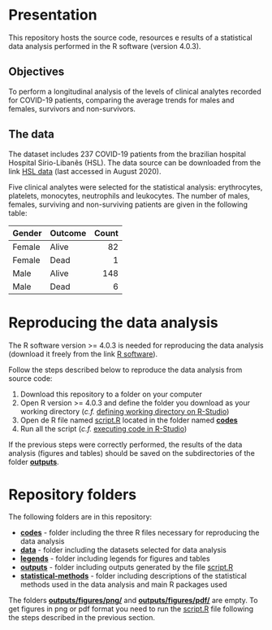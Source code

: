 # Presentation

This repository hosts the source code, resources e results of a statistical data analysis performed in the R software (version 4.0.3).

## Objectives

To perform a longitudinal analysis of the levels of clinical analytes recorded for COVID-19 patients, comparing the average trends for males and females, survivors and non-survivors.

## The data

The dataset includes 237 COVID-19 patients from the brazilian hospital Hospital Sírio-Libanês (HSL). The data source can be downloaded from the link [HSL data](https://repositoriodatasharingfapesp.uspdigital.usp.br/handle/item/97) (last accessed in August 2020).

Five clinical analytes were selected for the statistical analysis: erythrocytes, platelets, monocytes, neutrophils and leukocytes. The number of males, females, surviving and non-surviving patients are given in the following table:

| Gender | Outcome | Count |
| :----- | :------ | ----: |
| Female | Alive   | 82    |
| Female | Dead    | 1     |
| Male   | Alive   | 148   |
| Male   | Dead    | 6     |

# Reproducing the data analysis

The R software version >= 4.0.3 is needed for reproducing the data analysis (download it freely from the link [R software](https://cran.r-project.org/)).

Follow the steps described below to reproduce the data analysis from source code:

1. Download this repository to a folder on your computer
2. Open R version >= 4.0.3 and define the folder you download as your working directory (_c.f._ [defining working directory on R-Studio](https://support.rstudio.com/hc/en-us/articles/200711843-Working-Directories-and-Workspaces))
3. Open de R file named [script.R](https://github.com/ahcm-linux/P2-R_COVID-19_2021/blob/main/codes/script.R) located in the folder named [__codes__](https://github.com/ahcm-linux/P2-R_COVID-19_2021/tree/main/codes)
4. Run all the script (_c.f._ [executing code in R-Studio](https://support.rstudio.com/hc/en-us/articles/200484448-Editing-and-Executing-Code))

If the previous steps were correctly performed, the results of the data analysis (figures and tables) should be saved on the subdirectories of the folder [__outputs__](https://github.com/ahcm-linux/P2-R_COVID-19_2021/tree/main/outputs).

# Repository folders

The following folders are in this repository:

* [__codes__](https://github.com/ahcm-linux/P2-R_COVID-19_2021/tree/main/codes) - folder including the three R files necessary for reproducing the data analysis
* [__data__](https://github.com/ahcm-linux/P2-R_COVID-19_2021/tree/main/data) - folder including the datasets selected for data analysis
* [__legends__](https://github.com/ahcm-linux/P2-R_COVID-19_2021/tree/main/legends) - folder including legends for figures and tables
* [__outputs__](https://github.com/ahcm-linux/P2-R_COVID-19_2021/tree/main/outputs) - folder including outputs generated by the file [script.R](https://github.com/ahcm-linux/P2-R_COVID-19_2021/blob/main/codes/script.R)
* [__statistical-methods__](https://github.com/ahcm-linux/P2-R_COVID-19_2021/tree/main/statistical-methods) - folder including descriptions of the statistical methods used in the data analysis and main R packages used 

The folders [__outputs/figures/png/__](https://github.com/ahcm-linux/P2-R_COVID-19_2021/tree/main/outputs/figures/png) and [__outputs/figures/pdf/__](https://github.com/ahcm-linux/P2-R_COVID-19_2021/tree/main/outputs/figures/pdf) are empty. To get figures in png or pdf format you need to run the [script.R](https://github.com/ahcm-linux/P2-R_COVID-19_2021/blob/main/codes/script.R) file following the steps described in the previous section.